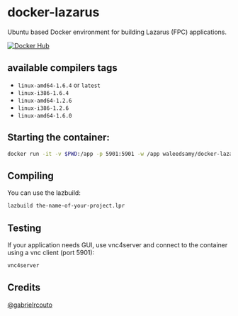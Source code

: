 docker-lazarus
===========

Ubuntu based Docker environment for building Lazarus (FPC) applications.

[![Docker Hub](https://img.shields.io/badge/docker-ready-blue.svg)](https://registry.hub.docker.com/u/waleedsamy/docker-lazarus/)


## available compilers tags
 * `linux-amd64-1.6.4` or `latest`
 * `linux-i386-1.6.4`
 * `linux-amd64-1.2.6`
 * `linux-i386-1.2.6`
 * `linux-amd64-1.6.0`

## Starting the container:

```bash
docker run -it -v $PWD:/app -p 5901:5901 -w /app waleedsamy/docker-lazarus:latest /bin/bash
```


## Compiling

You can use the lazbuild:

```bash
lazbuild the-name-of-your-project.lpr

```


## Testing

If your application needs GUI, use vnc4server and connect to the container using a vnc client (port 5901):

```bash
vnc4server
```


## Credits

[@gabrielrcouto](http://www.twitter.com/gabrielrcouto)
